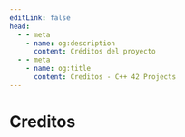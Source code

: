 ```yaml
---
editLink: false
head:
  - - meta
    - name: og:description
      content: Créditos del proyecto
  - - meta
    - name: og:title
      content: Creditos - C++ 42 Projects
---
```

<script setup>
import { VPTeamMembers } from 'vitepress/theme'

const members = [
  {
    avatar: 'https://avatars.githubusercontent.com/u/53992512?v=4',
    name: 'Nacho Mota',
    title: 'Fundador del proyecto',
    links: [
       { icon: 'github', link: 'https://github.com/nach131' },
      { icon: {
          svg: '<svg xmlns="http://www.w3.org/2000/svg" height="24" width="24" viewBox="10 -4 130 120"><g  transform="translate(-229.2,-372.70002)"><polygon points="229.2,443.9 279.9,443.9 279.9,469.3 305.2,469.3 305.2,423.4 254.6,423.4 305.2,372.7 279.9,372.7 229.2,423.4 " id="polygon5" style="fill:#69696e"/>	<polygon points="316.1,398.1 341.4,372.7 316.1,372.7 " id="polygon7" style="fill:#69696e" />	<polygon points="341.4,398.1 316.1,423.4 316.1,448.7 341.4,448.7 341.4,423.4 366.8,398.1 366.8,372.7 341.4,372.7 " id="polygon9" style="fill:#69696e" />	<polygon points="366.8,423.4 341.4,448.7 366.8,448.7 " id="polygon11" style="fill:#69696e" /></g></svg>'
      },
       link: 'https://profile.intra.42.fr/users/nmota-bu' },

      // { icon: 'youtube', link: 'https://www.youtube.com/enunpimpam.com' }
    ]
  },
  {
    avatar: 'https://avatars.githubusercontent.com/u/33827060?v=4',
    name: 'Valerio Duchi',
    title: 'Desarrollador',
    links: [
      { icon: 'github', link: 'https://github.com/edward6374' },
        { icon: {
          svg: '<svg xmlns="http://www.w3.org/2000/svg" height="24" width="24" viewBox="10 -4 130 120"><g  transform="translate(-229.2,-372.70002)"><polygon points="229.2,443.9 279.9,443.9 279.9,469.3 305.2,469.3 305.2,423.4 254.6,423.4 305.2,372.7 279.9,372.7 229.2,423.4 " id="polygon5" style="fill:#69696e"/>	<polygon points="316.1,398.1 341.4,372.7 316.1,372.7 " id="polygon7" style="fill:#69696e" />	<polygon points="341.4,398.1 316.1,423.4 316.1,448.7 341.4,448.7 341.4,423.4 366.8,398.1 366.8,372.7 341.4,372.7 " id="polygon9" style="fill:#69696e" />	<polygon points="366.8,423.4 341.4,448.7 366.8,448.7 " id="polygon11" style="fill:#69696e" /></g></svg>'
      },
       link: 'https://profile.intra.42.fr/users/vduchi' }
    ]
  }
]
</script>

# Creditos

<VPTeamMembers size="small" :members="members" />

<!-- https://api.github.com/users/nach131 -->

